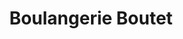 ---
title: "Boulangerie Boutet"
url: /saint-just-le-martel/boulangerie-boutet/
shop: boulangerie
---